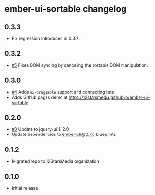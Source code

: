 # ember-ui-sortable changelog

## 0.3.3
- Fix regression introduced in 0.3.2.

## 0.3.2
- [#5](https://github.com/12StarsMedia/ember-ui-sortable/issues/5) Fixes DOM syncing by canceling the sortable DOM manipulation.

## 0.3.0
- [#4](https://github.com/12StarsMedia/ember-ui-sortable/pull/4) Adds `ui-draggable` support and connecting lists
- Adds Github pages demo at https://12starsmedia.github.io/ember-ui-sortable

## 0.2.0
- [#3](https://github.com/12StarsMedia/ember-ui-sortable/pull/4) Update to jquery-ui 1.12.0
- Update dependencies to ember-cli@2.7.0 blueprints

## 0.1.2

- Migrated repo to 12StarsMedia organization

## 0.1.0

- initial release
